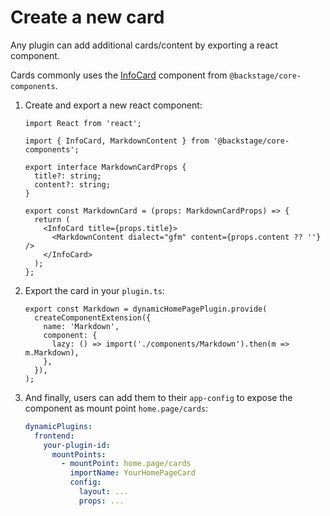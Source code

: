 # Create a new card

Any plugin can add additional cards/content by exporting a react component.

Cards commonly uses the [InfoCard](https://backstage.io/storybook/?path=/story/layout-information-card--default) component from `@backstage/core-components`.

1. Create and export a new react component:

   ```tsx
   import React from 'react';

   import { InfoCard, MarkdownContent } from '@backstage/core-components';

   export interface MarkdownCardProps {
     title?: string;
     content?: string;
   }

   export const MarkdownCard = (props: MarkdownCardProps) => {
     return (
       <InfoCard title={props.title}>
         <MarkdownContent dialect="gfm" content={props.content ?? ''} />
       </InfoCard>
     );
   };
   ```

2. Export the card in your `plugin.ts`:

   ```tsx
   export const Markdown = dynamicHomePagePlugin.provide(
     createComponentExtension({
       name: 'Markdown',
       component: {
         lazy: () => import('./components/Markdown').then(m => m.Markdown),
       },
     }),
   );
   ```

3. And finally, users can add them to their `app-config` to expose the component as mount point `home.page/cards`:

   ```yaml
   dynamicPlugins:
     frontend:
       your-plugin-id:
         mountPoints:
           - mountPoint: home.page/cards
             importName: YourHomePageCard
             config:
               layout: ...
               props: ...
   ```
